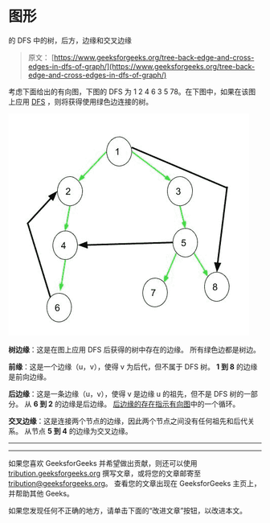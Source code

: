 # 图形

的 DFS 中的树，后方，边缘和交叉边缘

> 原文： [https://www.geeksforgeeks.org/tree-back-edge-and-cross-edges-in-dfs-of-graph/](https://www.geeksforgeeks.org/tree-back-edge-and-cross-edges-in-dfs-of-graph/)

考虑下面给出的有向图，下图的 DFS 为 1 2 4 6 3 5 78。在下图中，如果在该图上应用 [DFS](http://www.geeksforgeeks.org/depth-first-traversal-for-a-graph/) ，则将获得使用绿色边连接的树。

![](img/ccb89ebf2342ee76774615a59d17a814.png)

**树边缘**：这是在图上应用 DFS 后获得的树中存在的边缘。 所有绿色边都是树边。

**前缘**：这是一个边缘（u，v），使得 v 为后代，但不属于 DFS 树。 **1 到 8** 的边缘是前向边缘。

**后边缘**：这是一条边缘（u，v），使得 v 是边缘 u 的祖先，但不是 DFS 树的一部分。 从 **6 到 2** 的边缘是后边缘。 [后边缘的存在指示有向图](https://www.geeksforgeeks.org/detect-cycle-in-a-graph/)中的一个循环。

**交叉边缘**：这是连接两个节点的边缘，因此两个节点之间没有任何祖先和后代关系。 从节点 **5 到 4** 的边缘为交叉边缘。



* * *

* * *

如果您喜欢 GeeksforGeeks 并希望做出贡献，则还可以使用 [tribution.geeksforgeeks.org](https://contribute.geeksforgeeks.org/) 撰写文章，或将您的文章邮寄至 tribution@geeksforgeeks.org。 查看您的文章出现在 GeeksforGeeks 主页上，并帮助其他 Geeks。

如果您发现任何不正确的地方，请单击下面的“改进文章”按钮，以改进本文。